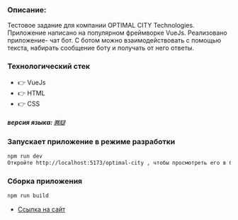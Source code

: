 ### Описание: 
Тестовое задание для компании OPTIMAL CITY Technologies.
Приложение написано на популярном фреймворке VueJs.
Реализовано приложение- чат бот.
С ботом можно взаимодействовать с помощью текста, набирать сообщение боту и получать от него ответы.


### Технологический стек
* :point_right: VueJs
* :point_right: HTML
* :point_right: CSS
##### версия языка: :ru:


### Запускает приложение в режиме разработки

```sh
npm run dev
Откройте http://localhost:5173/optimal-city , чтобы просмотреть его в браузере.
```

### Сборка приложения

```sh
npm run build
```
* [Ссылка на сайт](https://aksenov-m.github.io/optimal-city/)